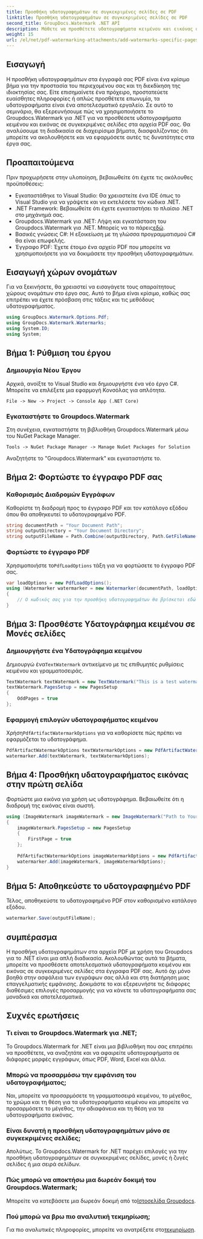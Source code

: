 ```yaml
---
title: Προσθήκη υδατογραφημάτων σε συγκεκριμένες σελίδες σε PDF
linktitle: Προσθήκη υδατογραφημάτων σε συγκεκριμένες σελίδες σε PDF
second_title: GroupDocs.Watermark .NET API
description: Μάθετε να προσθέτετε υδατογραφήματα κειμένου και εικόνας σε συγκεκριμένες σελίδες σε αρχεία PDF χρησιμοποιώντας το υδατογράφημα Groupdocs για .NET. Ακολουθήστε τον λεπτομερή οδηγό μας για να ασφαλίσετε τα έγγραφά σας.
weight: 15
url: /el/net/pdf-watermarking-attachments/add-watermarks-specific-pages-pdf/
---
```

## Εισαγωγή
Η προσθήκη υδατογραφημάτων στα έγγραφά σας PDF είναι ένα κρίσιμο βήμα για την προστασία του περιεχομένου σας και τη διεκδίκηση της ιδιοκτησίας σας. Είτε επισημαίνετε ένα πρόχειρο, προστατεύετε ευαίσθητες πληροφορίες ή απλώς προσθέτετε επωνυμία, τα υδατογραφήματα είναι ένα αποτελεσματικό εργαλείο. Σε αυτό το σεμινάριο, θα εξερευνήσουμε πώς να χρησιμοποιήσετε το Groupdocs.Watermark για .NET για να προσθέσετε υδατογραφήματα κειμένου και εικόνας σε συγκεκριμένες σελίδες στα αρχεία PDF σας. Θα αναλύσουμε τη διαδικασία σε διαχειρίσιμα βήματα, διασφαλίζοντας ότι μπορείτε να ακολουθήσετε και να εφαρμόσετε αυτές τις δυνατότητες στα έργα σας.
## Προαπαιτούμενα
Πριν προχωρήσετε στην υλοποίηση, βεβαιωθείτε ότι έχετε τις ακόλουθες προϋποθέσεις:
- Εγκαταστάθηκε το Visual Studio: Θα χρειαστείτε ένα IDE όπως το Visual Studio για να γράψετε και να εκτελέσετε τον κώδικα .NET.
- .NET Framework: Βεβαιωθείτε ότι έχετε εγκαταστήσει το πλαίσιο .NET στο μηχάνημά σας.
-  Groupdocs.Watermark για .NET: Λήψη και εγκατάσταση του Groupdocs.Watermark για .NET. Μπορείς να το πάρεις[εδώ](https://releases.groupdocs.com/Watermark/net/).
- Βασικές γνώσεις C#: Η εξοικείωση με τη γλώσσα προγραμματισμού C# θα είναι επωφελής.
- Έγγραφο PDF: Έχετε έτοιμο ένα αρχείο PDF που μπορείτε να χρησιμοποιήσετε για να δοκιμάσετε την προσθήκη υδατογραφημάτων.
## Εισαγωγή χώρων ονομάτων
Για να ξεκινήσετε, θα χρειαστεί να εισαγάγετε τους απαραίτητους χώρους ονομάτων στο έργο σας. Αυτό το βήμα είναι κρίσιμο, καθώς σας επιτρέπει να έχετε πρόσβαση στις τάξεις και τις μεθόδους υδατογραφήματος.
```csharp
using GroupDocs.Watermark.Options.Pdf;
using GroupDocs.Watermark.Watermarks;
using System.IO;
using System;
```
## Βήμα 1: Ρύθμιση του έργου
### Δημιουργία Νέου Έργου
Αρχικά, ανοίξτε το Visual Studio και δημιουργήστε ένα νέο έργο C#. Μπορείτε να επιλέξετε μια εφαρμογή Κονσόλας για απλότητα.
```plaintext
File -> New -> Project -> Console App (.NET Core)
```
### Εγκαταστήστε το Groupdocs.Watermark
Στη συνέχεια, εγκαταστήστε τη βιβλιοθήκη Groupdocs.Watermark μέσω του NuGet Package Manager.
```plaintext
Tools -> NuGet Package Manager -> Manage NuGet Packages for Solution
```
Αναζητήστε το "Groupdocs.Watermark" και εγκαταστήστε το.
## Βήμα 2: Φορτώστε το έγγραφο PDF σας
### Καθορισμός Διαδρομών Εγγράφων
Καθορίστε τη διαδρομή προς το έγγραφο PDF και τον κατάλογο εξόδου όπου θα αποθηκευτεί το υδατογραφημένο PDF.
```csharp
string documentPath = "Your Document Path";
string outputDirectory = "Your Document Directory";
string outputFileName = Path.Combine(outputDirectory, Path.GetFileName(documentPath));
```
### Φορτώστε το έγγραφο PDF
 Χρησιμοποιήστε το`PdfLoadOptions` τάξη για να φορτώσετε το έγγραφο PDF σας.
```csharp
var loadOptions = new PdfLoadOptions();
using (Watermarker watermarker = new Watermarker(documentPath, loadOptions))
{
    // Ο κωδικός σας για την προσθήκη υδατογραφημάτων θα βρίσκεται εδώ
}
```
## Βήμα 3: Προσθέστε Υδατογράφημα κειμένου σε Μονές σελίδες
### Δημιουργήστε ένα Υδατογράφημα κειμένου
 Δημιουργώ ένα`TextWatermark` αντικείμενο με τις επιθυμητές ρυθμίσεις κειμένου και γραμματοσειράς.
```csharp
TextWatermark textWatermark = new TextWatermark("This is a test watermark", new Font("Arial", 8));
textWatermark.PagesSetup = new PagesSetup
{
    OddPages = true
};
```
### Εφαρμογή επιλογών υδατογραφήματος κειμένου
 Χρήση`PdfArtifactWatermarkOptions` για να καθορίσετε πώς πρέπει να εφαρμόζεται το υδατογράφημα.
```csharp
PdfArtifactWatermarkOptions textWatermarkOptions = new PdfArtifactWatermarkOptions();
watermarker.Add(textWatermark, textWatermarkOptions);
```
## Βήμα 4: Προσθήκη υδατογραφήματος εικόνας στην πρώτη σελίδα
Φορτώστε μια εικόνα για χρήση ως υδατογράφημα. Βεβαιωθείτε ότι η διαδρομή της εικόνας είναι σωστή.
```csharp
using (ImageWatermark imageWatermark = new ImageWatermark("Path to Your Image"))
{
    imageWatermark.PagesSetup = new PagesSetup
    {
        FirstPage = true
    };
    
    PdfArtifactWatermarkOptions imageWatermarkOptions = new PdfArtifactWatermarkOptions();
    watermarker.Add(imageWatermark, imageWatermarkOptions);
}
```
## Βήμα 5: Αποθηκεύστε το υδατογραφημένο PDF
Τέλος, αποθηκεύστε το υδατογραφημένο PDF στον καθορισμένο κατάλογο εξόδου.
```csharp
watermarker.Save(outputFileName);
```
## συμπέρασμα
Η προσθήκη υδατογραφημάτων στα αρχεία PDF με χρήση του Groupdocs για το .NET είναι μια απλή διαδικασία. Ακολουθώντας αυτά τα βήματα, μπορείτε να προσθέσετε αποτελεσματικά υδατογραφήματα κειμένου και εικόνας σε συγκεκριμένες σελίδες στα έγγραφα PDF σας. Αυτό όχι μόνο βοηθά στην ασφάλεια των εγγράφων σας αλλά και στη διατήρηση μιας επαγγελματικής εμφάνισης. Δοκιμάστε το και εξερευνήστε τις διάφορες διαθέσιμες επιλογές προσαρμογής για να κάνετε τα υδατογραφήματα σας μοναδικά και αποτελεσματικά.
## Συχνές ερωτήσεις
### Τι είναι το Groupdocs.Watermark για .NET;
Το Groupdocs.Watermark for .NET είναι μια βιβλιοθήκη που σας επιτρέπει να προσθέτετε, να αναζητάτε και να αφαιρείτε υδατογραφήματα σε διάφορες μορφές εγγράφων, όπως PDF, Word, Excel και άλλα.
### Μπορώ να προσαρμόσω την εμφάνιση του υδατογραφήματος;
Ναι, μπορείτε να προσαρμόσετε τη γραμματοσειρά κειμένου, το μέγεθος, το χρώμα και τη θέση για τα υδατογραφήματα κειμένου και μπορείτε να προσαρμόσετε το μέγεθος, την αδιαφάνεια και τη θέση για τα υδατογραφήματα εικόνας.
### Είναι δυνατή η προσθήκη υδατογραφημάτων μόνο σε συγκεκριμένες σελίδες;
Απολύτως. Το Groupdocs.Watermark for .NET παρέχει επιλογές για την προσθήκη υδατογραφημάτων σε συγκεκριμένες σελίδες, μονές ή ζυγές σελίδες ή μια σειρά σελίδων.
### Πώς μπορώ να αποκτήσω μια δωρεάν δοκιμή του Groupdocs.Watermark;
 Μπορείτε να κατεβάσετε μια δωρεάν δοκιμή από το[Ιστοσελίδα Groupdocs](https://releases.groupdocs.com/).
### Πού μπορώ να βρω πιο αναλυτική τεκμηρίωση;
 Για πιο αναλυτικές πληροφορίες, μπορείτε να ανατρέξετε στο[τεκμηρίωση](https://tutorials.groupdocs.com/Watermark/net/).